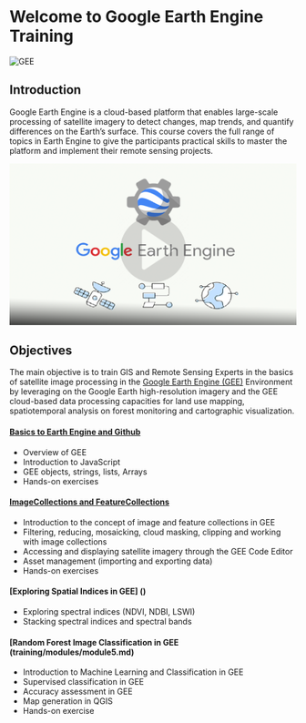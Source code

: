 # Welcome to Google Earth Engine Training 

![GEE](https://img.shields.io/static/v1?label=Google&message=Earth%20Engine&color=blue)



## Introduction

Google Earth Engine is a cloud-based platform that enables large-scale processing of satellite imagery to detect changes, map trends, and quantify differences on the Earth’s surface. This course covers the full range of topics in Earth Engine to give the participants practical skills to master the platform and implement their remote sensing projects.


<a href="https://www.youtube.com/watch?v=gKGOeTFHnKY">
  <img src="../images/intro/ee.png" alt="Earth Engine intro" width="800">
</a><br>




## Objectives

The main objective is to train GIS and Remote Sensing Experts  in the basics of satellite image
processing in the [Google Earth Engine (GEE)](https://earthengine.google.com/) Environment by leveraging on the Google Earth
high-resolution imagery and the GEE cloud-based data processing capacities for land use
mapping, spatiotemporal analysis on forest monitoring and cartographic visualization.




#### [Basics to Earth Engine and Github](training/modules/module1.md)
- Overview of GEE
- Introduction to JavaScript
- GEE objects, strings, lists, Arrays
- Hands-on exercises


#### [ImageCollections and FeatureCollections](training/modules/module2.md)
- Introduction to the concept of image and feature collections in GEE
- Filtering, reducing, mosaicking, cloud masking, clipping and working with image 
collections
- Accessing and displaying satellite imagery through the GEE Code Editor
- Asset management (importing and exporting data)
- Hands-on exercises



#### [Exploring Spatial Indices in GEE] ()
- Exploring spectral indices (NDVI, NDBI, LSWI)
- Stacking spectral indices and spectral bands


#### [Random Forest Image Classification in GEE (training/modules/module5.md)
- Introduction to Machine Learning and Classification in GEE 
- Supervised classification in GEE
- Accuracy assessment in GEE
- Map generation in QGIS
- Hands-on exercise










